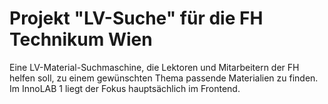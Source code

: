 # Projekt "LV-Suche" für die FH Technikum Wien
Eine LV-Material-Suchmaschine, die Lektoren und Mitarbeitern der FH helfen soll, zu einem gewünschten Thema passende Materialien zu finden. Im InnoLAB 1 liegt der Fokus hauptsächlich im Frontend.
